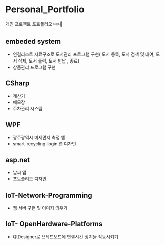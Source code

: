 # Personal_Portfolio
개인 프로젝트 포트폴리오⭐️✏️👑

## embeded system
- 연결리스트 자료구조로 도서관리 프로그램 구현( 도서 등록, 도서 검색 및 대여, 도서 삭제, 도서 출력, 도서 반납 , 종료)
- 상품관리 프로그램 구현

## CSharp
- 계산기
- 메모장
- 주차관리 시스템

## WPF
- 광주광역시 미세먼지 측정 앱
- smart-recycling-login 앱 디자인

## asp.net
- 날씨 앱
- 포트폴리오 디자인

## IoT-Network-Programming
- 웹 서버 구현 및 이미지 띄우기

## IoT- OpenHardware-Platforms
- QtDesigner로 브레드보드에 연결시킨 장치들 작동시키기